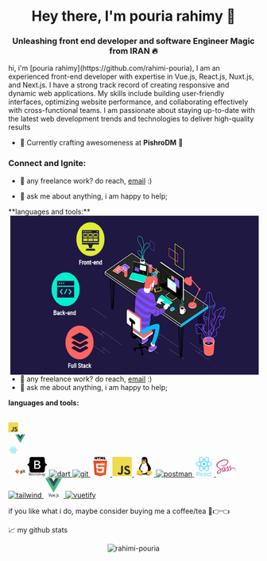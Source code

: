 
<h1 align="center">Hey there, I'm pouria rahimy 👋</h1>
<h3 align="center">Unleashing front end developer and software Engineer Magic from IRAN 🔥</h3>
hi, i'm [pouria rahimy](https://github.com/rahimi-pouria), 
I am an experienced front-end developer with expertise in Vue.js, React.js, Nuxt.js, and Next.js. I have a strong track record of creating responsive and dynamic web applications. My skills include building user-friendly interfaces, optimizing website performance, and collaborating effectively with cross-functional teams. I am passionate about staying up-to-date with the latest web development trends and technologies to deliver high-quality results

- 🔭 Currently crafting awesomeness at **PishroDM** 🚀

<h3 align="left">Connect and Ignite:</h3>

- 💼 any freelance work? do reach, [email](pouria.rahimy@gmail.com) :)
- 💬 ask me about anything, i am happy to help;


  <!-- Add other tools here with the same enchanting style -->
</p>
**languages and tools:**  


<img align="right" alt="GIF" src="https://github.com/samogii/samogii/blob/main/full-stack-development.gif" width="500" height="320" />
  
- 💼 any freelance work? do reach, [email](sami20021381@gmail.com) :)
- 💬 ask me about anything, i am happy to help;

**languages and tools:**  

<code>
<img height="20" src="https://raw.githubusercontent.com/github/explore/80688e429a7d4ef2fca1e82350fe8e3517d3494d/topics/javascript/javascript.png"></code>
<code>
  <img height="20" src="https://raw.githubusercontent.com/github/explore/80688e429a7d4ef2fca1e82350fe8e3517d3494d/topics/vue/vue.png"></code>
<code>
<img height="20" src="https://raw.githubusercontent.com/github/explore/80688e429a7d4ef2fca1e82350fe8e3517d3494d/topics/react/react.png"></code>
<code>
  <img height="20" src="https://raw.githubusercontent.com/github/explore/80688e429a7d4ef2fca1e82350fe8e3517d3494d/topics/git/git.png"></code>
<a href="https://getbootstrap.com" target="_blank" rel="noreferrer"> <img src="https://raw.githubusercontent.com/devicons/devicon/master/icons/bootstrap/bootstrap-plain-wordmark.svg" alt="bootstrap" width="40" height="40"/> </a> <a href="https://dart.dev" target="_blank" rel="noreferrer"> <img src="https://www.vectorlogo.zone/logos/dartlang/dartlang-icon.svg" alt="dart" width="40" height="40"/> </a> <a href="https://git-scm.com/" target="_blank" rel="noreferrer"> <img src="https://www.vectorlogo.zone/logos/git-scm/git-scm-icon.svg" alt="git" width="40" height="40"/> </a> <a href="https://www.w3.org/html/" target="_blank" rel="noreferrer"> <img src="https://raw.githubusercontent.com/devicons/devicon/master/icons/html5/html5-original-wordmark.svg" alt="html5" width="40" height="40"/> </a> <a href="https://developer.mozilla.org/en-US/docs/Web/JavaScript" target="_blank" rel="noreferrer"> <img src="https://raw.githubusercontent.com/devicons/devicon/master/icons/javascript/javascript-original.svg" alt="javascript" width="40" height="40"/> </a> <a href="https://www.linux.org/" target="_blank" rel="noreferrer"> <img src="https://raw.githubusercontent.com/devicons/devicon/master/icons/linux/linux-original.svg" alt="linux" width="40" height="40"/> </a> <a href="https://postman.com" target="_blank" rel="noreferrer"> <img src="https://www.vectorlogo.zone/logos/getpostman/getpostman-icon.svg" alt="postman" width="40" height="40"/> </a> <a href="https://reactjs.org/" target="_blank" rel="noreferrer"> <img src="https://raw.githubusercontent.com/devicons/devicon/master/icons/react/react-original-wordmark.svg" alt="react" width="40" height="40"/> </a> <a href="https://sass-lang.com" target="_blank" rel="noreferrer"> <img src="https://raw.githubusercontent.com/devicons/devicon/master/icons/sass/sass-original.svg" alt="sass" width="40" height="40"/> </a> <a href="https://tailwindcss.com/" target="_blank" rel="noreferrer"> <img src="https://www.vectorlogo.zone/logos/tailwindcss/tailwindcss-icon.svg" alt="tailwind" width="40" height="40"/> </a> <a href="https://vuejs.org/" target="_blank" rel="noreferrer"> <img src="https://raw.githubusercontent.com/devicons/devicon/master/icons/vuejs/vuejs-original-wordmark.svg" alt="vuejs" width="40" height="40"/> </a> <a href="https://vuetifyjs.com/en/" target="_blank" rel="noreferrer"> <img src="https://bestofjs.org/logos/vuetify.svg" alt="vuetify" width="40" height="40"/> </a> </p>

if you like what i do, maybe consider buying me a coffee/tea 🥺👉👈

📈 my github stats

<p align="center"> <img src="https://github-readme-stats.vercel.app/api?username=rahimi-pouria&show_icons=true&theme=gotham" alt="rahimi-pouria" />

